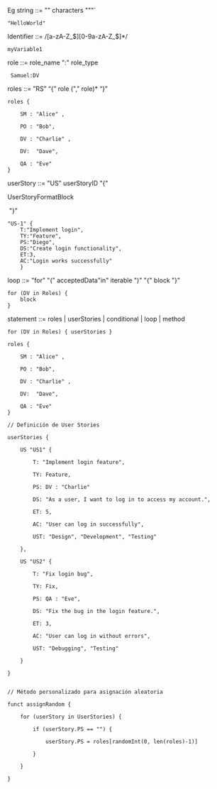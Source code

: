 Eg 
string ::= "\" characters "\""`
```
"HelloWorld"
```
Identifier ::= /[a-zA-Z_$][0-9a-zA-Z_$]*/
```
myVariable1
```
role ::=  role_name ":" role_type
```
 Samuel:DV
```
roles ::= ”RS” “{” role ("," role)* “}”
```
roles {

    SM : "Alice" ,

    PO : "Bob",

    DV : "Charlie" ,

    DV:  "Dave",

    QA : "Eve"
}
```
userStory ::= "US" userStoryID "{" 

UserStoryFormatBlock

 "}"
```
"US-1" { 
	T:"Implement login",
	TY:"Feature",
	PS:"Diego",
	DS:"Create login functionality",
	ET:3,
	AC:"Login works successfully"
	}
```
loop ::= "for" "(" acceptedData"in" iterable ")" "{" block "}"
```
for (DV in Roles) { 
	block 
}
```

statement ::= roles | userStories | conditional | loop | method
```
for (DV in Roles) { userStories }
```

```
roles {

    SM : "Alice" ,

    PO : "Bob",

    DV : "Charlie" ,

    DV:  "Dave",

    QA : "Eve"
}

// Definición de User Stories

userStories {

    US "US1" {

        T: "Implement login feature",

        TY: Feature,

        PS: DV : "Charlie"

        DS: "As a user, I want to log in to access my account.",

        ET: 5,

        AC: "User can log in successfully",

        UST: "Design", "Development", "Testing"

    },

    US "US2" {

        T: "Fix login bug",

        TY: Fix,

        PS: QA : "Eve",
        
        DS: "Fix the bug in the login feature.",

        ET: 3,

        AC: "User can log in without errors",

        UST: "Debugging", "Testing"

    }

}


// Método personalizado para asignación aleatoria

funct assignRandom {

    for (userStory in UserStories) {

        if (userStory.PS == "") {

            userStory.PS = roles[randomInt(0, len(roles)-1)]

        }

    }

}
```